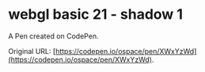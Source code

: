 # webgl basic 21 - shadow 1

A Pen created on CodePen.

Original URL: [https://codepen.io/ospace/pen/XWxYzWd](https://codepen.io/ospace/pen/XWxYzWd).

